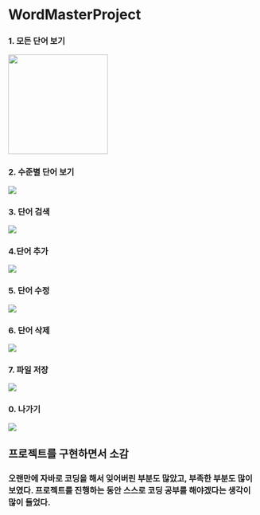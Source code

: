 # WordMasterProject

### 1. 모든 단어 보기
<img src = 'https://github.com/Kimjisue/WordMasterProject/blob/master/Screenshots/menu1.jpg?raw=true' width="200" height="200"/>

### 2. 수준별 단어 보기
<img src = 'https://github.com/Kimjisue/WordMasterProject/blob/master/Screenshots/menu2.png?raw=true'>

### 3. 단어 검색
<img src = 'https://github.com/Kimjisue/WordMasterProject/blob/master/Screenshots/menu3.png?raw=true'>

### 4.단어 추가 
<img src = 'https://github.com/Kimjisue/WordMasterProject/blob/master/Screenshots/%E1%84%89%E1%85%B3%E1%84%8F%E1%85%B3%E1%84%85%E1%85%B5%E1%86%AB%E1%84%89%E1%85%A3%E1%86%BA%202022-09-07%20%E1%84%8B%E1%85%A9%E1%84%8C%E1%85%A5%E1%86%AB%201.06.11.png?raw=true'>

### 5. 단어 수정
<img src = 'https://github.com/Kimjisue/WordMasterProject/blob/master/Screenshots/menu5.png?raw=true'>

### 6. 단어 삭제
<img src = 'https://github.com/Kimjisue/WordMasterProject/blob/master/Screenshots/menu6.png?raw=true'>

### 7. 파일 저장 
<img src = 'https://github.com/Kimjisue/WordMasterProject/blob/master/Screenshots/menu7.png?raw=true'>

### 0. 나가기 
<img src = 'https://github.com/Kimjisue/WordMasterProject/blob/master/Screenshots/%E1%84%89%E1%85%B3%E1%84%8F%E1%85%B3%E1%84%85%E1%85%B5%E1%86%AB%E1%84%89%E1%85%A3%E1%86%BA%202022-09-07%20%E1%84%8B%E1%85%A9%E1%84%8C%E1%85%A5%E1%86%AB%201.06.41.png?raw=true'>

## 프로젝트를 구현하면서 소감

### 오랜만에 자바로 코딩을 해서 잊어버린 부분도 많았고, 부족한 부분도 많이 보였다. 프로젝트를 진행하는 동안 스스로 코딩 공부를 해야겠다는 생각이 많이 들었다. 
